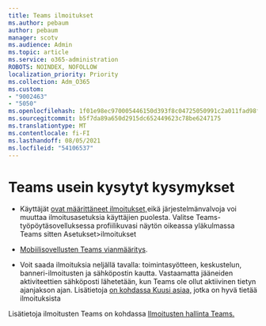 ```yaml
---
title: Teams ilmoitukset
ms.author: pebaum
author: pebaum
manager: scotv
ms.audience: Admin
ms.topic: article
ms.service: o365-administration
ROBOTS: NOINDEX, NOFOLLOW
localization_priority: Priority
ms.collection: Adm_O365
ms.custom:
- "9002463"
- "5050"
ms.openlocfilehash: 1f01e98ec970005446150d393f8c04725050991c2a011fad98f22113f2246681
ms.sourcegitcommit: b5f7da89a650d2915dc652449623c78be6247175
ms.translationtype: MT
ms.contentlocale: fi-FI
ms.lasthandoff: 08/05/2021
ms.locfileid: "54106537"
---
```

# <a name="teams-notifications-faq"></a>Teams usein kysytyt kysymykset


- Käyttäjät [ovat määrittäneet ilmoitukset,](https://support.microsoft.com/office/1cc31834-5fe5-412b-8edb-43fecc78413d)eikä järjestelmänvalvoja voi muuttaa ilmoitusasetuksia käyttäjien puolesta. Valitse Teams-työpöytäsovelluksessa profiilikuvasi näytön oikeassa yläkulmassa Teams sitten Asetukset>ilmoitukset

- [Mobiilisovellusten Teams vianmääritys](https://support.microsoft.com/office/6d125ac2-e440-4fab-8e4c-2227a52d460c).

- Voit saada ilmoituksia neljällä tavalla: toimintasyötteen, keskustelun, banneri-ilmoitusten ja sähköpostin kautta. Vastaamatta jääneiden aktiviteettien sähköposti lähetetään, kun Teams ole ollut aktiivinen tietyn ajanjakson ajan. Lisätietoja [on kohdassa Kuusi asiaa,](https://support.microsoft.com/office/abb62c60-3d15-4968-b86a-42fea9c22cf4) jotka on hyvä tietää ilmoituksista

Lisätietoja ilmoitusten Teams on kohdassa [Ilmoitusten hallinta Teams.](https://support.office.com/article/1cc31834-5fe5-412b-8edb-43fecc78413d#ID0EAABAAA)
